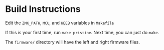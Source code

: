 # Build Instructions

Edit the `ZMK_PATH`, `MCU`, and `KEEB` variables in `Makefile`

If this is your first time, run `make pristine`.
Next time, you can just do `make`.

The `firmware/` directory will have the left and right firmware files.
